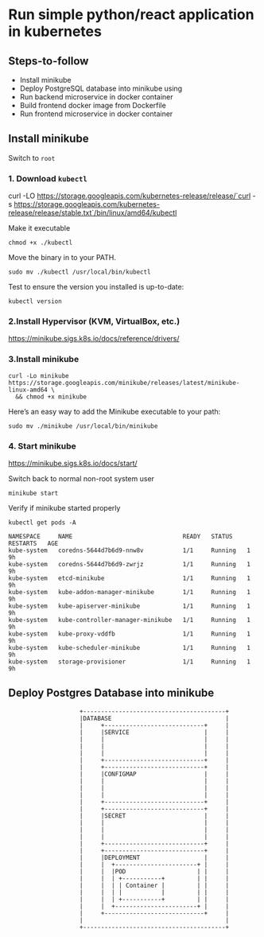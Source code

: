# Run simple python/react application in kubernetes

## Steps-to-follow
* Install minikube
* Deploy PostgreSQL database into minikube using 
* Run backend microservice in docker container 
* Build frontend docker image from Dockerfile
* Run frontend microservice in docker container

## Install minikube
Switch to `root`

### 1. Download `kubectl`

curl -LO https://storage.googleapis.com/kubernetes-release/release/`curl -s https://storage.googleapis.com/kubernetes-release/release/stable.txt`/bin/linux/amd64/kubectl

Make it executable
```
chmod +x ./kubectl
```
Move the binary in to your PATH.
```
sudo mv ./kubectl /usr/local/bin/kubectl
```
Test to ensure the version you installed is up-to-date:
```
kubectl version
```

### 2.Install Hypervisor (KVM, VirtualBox, etc.)
https://minikube.sigs.k8s.io/docs/reference/drivers/
### 3.Install minikube
```
curl -Lo minikube https://storage.googleapis.com/minikube/releases/latest/minikube-linux-amd64 \
  && chmod +x minikube
```
Here’s an easy way to add the Minikube executable to your path:
```
sudo mv ./minikube /usr/local/bin/minikube
```
### 4. Start minikube
https://minikube.sigs.k8s.io/docs/start/

Switch back to normal non-root system user

```
minikube start
```
Verify if minikube started properly

```
kubectl get pods -A

NAMESPACE     NAME                               READY   STATUS    RESTARTS   AGE
kube-system   coredns-5644d7b6d9-nnw8v           1/1     Running   1          9h
kube-system   coredns-5644d7b6d9-zwrjz           1/1     Running   1          9h
kube-system   etcd-minikube                      1/1     Running   1          9h
kube-system   kube-addon-manager-minikube        1/1     Running   1          9h
kube-system   kube-apiserver-minikube            1/1     Running   1          9h
kube-system   kube-controller-manager-minikube   1/1     Running   1          9h
kube-system   kube-proxy-vddfb                   1/1     Running   1          9h
kube-system   kube-scheduler-minikube            1/1     Running   1          9h
kube-system   storage-provisioner                1/1     Running   1          9h
```

## Deploy Postgres Database into minikube

```
                    +----------------------------------------+
                    |DATABASE                                |
                    |     +----------------------------+     |
                    |     |SERVICE                     |     |
                    |     |                            |     |
                    |     |                            |     |
                    |     |                            |     |
                    |     +----------------------------+     |
                    |     +----------------------------+     |
                    |     |CONFIGMAP                   |     |
                    |     |                            |     |
                    |     |                            |     |
                    |     |                            |     |
                    |     +----------------------------+     |
                    |     +----------------------------+     |
                    |     |SECRET                      |     |
                    |     |                            |     |
                    |     |                            |     |
                    |     |                            |     |
                    |     +----------------------------+     |
                    |     +----------------------------+     |
                    |     |DEPLOYMENT                  |     |
                    |     |  +-----------------------+ |     |
                    |     |  |POD                    | |     |
                    |     |  | +-----------+         | |     |
                    |     |  | | Container |         | |     |
                    |     |  | |           |         | |     |
                    |     |  | +-----------+         | |     |
                    |     |  +-----------------------+ |     |
                    |     +----------------------------+     |
                    |                                        |
                    +----------------------------------------+
```